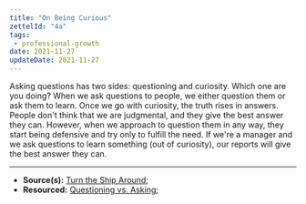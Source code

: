 ```yaml
---
title: "On Being Curious"
zettelId: "4a"
tags:
 - professional-growth
date: 2021-11-27
updateDate: 2021-11-27
---
```


Asking questions has two sides: questioning and curiosity. Which one are you doing? When we ask questions to people, we either question them or ask them to learn. Once we go with curiosity, the truth rises in answers. People don't think that we are judgmental, and they give the best answer they can. However, when we approach to question them in any way, they start being defensive and try only to fulfill the need. If we're a manager and we ask questions to learn something (out of curiosity), our reports will give the best answer they can.

---

- **Source(s):** [Turn the Ship Around](/books/turn-the-ship-around-summary-book-chapter-notes/);
- **Resourced:** [Questioning vs. Asking](/questioning-vs-asking/);

